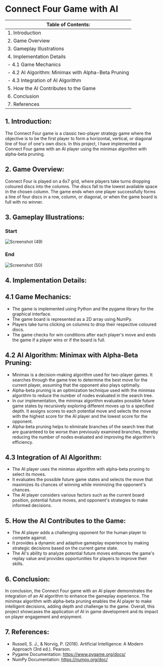 # Connect Four Game with AI
 
| Table of Contents: |
|--------------------|
| 1. Introduction |
| 2. Game Overview |
| 3. Gameplay Illustrations |
| 4. Implementation Details |
|           - 4.1 Game Mechanics |
|           - 4.2 AI Algorithm: Minimax with Alpha-Beta Pruning |
|           - 4.3 Integration of AI Algorithm |
| 5. How the AI Contributes to the Game |
| 6. Conclusion |
| 7. References | 
     

## 1. Introduction:

The Connect Four game is a classic two-player strategy game where the objective is to be the first player to form a horizontal, vertical, or diagonal line of four of one's own discs. In this project, I have implemented a Connect Four game with an AI player using the minimax algorithm with alpha-beta pruning.

## 2. Game Overview:

Connect Four is played on a 6x7 grid, where players take turns dropping coloured discs into the columns. The discs fall to the lowest available space in the chosen column. The game ends when one player successfully forms a line of four discs in a row, column, or diagonal, or when the game board is full with no winner.


## 3. Gameplay Illustrations:                  

### Start
 ![Screenshot (49)](https://github.com/bluniv/Connect-Four-Game-with-AI/assets/152321937/df27a75b-f63a-4d8d-93eb-2e2a514a37b9)

### End
![Screenshot (50)](https://github.com/bluniv/Connect-Four-Game-with-AI/assets/152321937/934334eb-5ca5-4cee-85a6-1c9ecfba92e1)




## 4. Implementation Details:

## 4.1 Game Mechanics:

- The game is implemented using Python and the pygame library for the graphical interface.
- The game board is represented as a 2D array using NumPy.
- Players take turns clicking on columns to drop their respective coloured discs.
- The game checks for win conditions after each player's move and ends the game if a player wins or if the board is full.

## 4.2 AI Algorithm: Minimax with Alpha-Beta Pruning:

- Minimax is a decision-making algorithm used for two-player games. It searches through the game tree to determine the best move for the current player, assuming that the opponent also plays optimally.
- Alpha-beta pruning is an optimization technique used with the minimax algorithm to reduce the number of nodes evaluated in the search tree.
- In our implementation, the minimax algorithm evaluates possible future game states by recursively exploring different moves up to a specified depth. It assigns scores to each potential move and selects the move with the highest score for the AI player and the lowest score for the opponent.
- Alpha-beta pruning helps to eliminate branches of the search tree that are guaranteed to be worse than previously examined branches, thereby reducing the number of nodes evaluated and improving the algorithm's efficiency.

## 4.3 Integration of AI Algorithm:

- The AI player uses the minimax algorithm with alpha-beta pruning to select its moves.
- It evaluates the possible future game states and selects the move that maximizes its chances of winning while minimizing the opponent's chances.
- The AI player considers various factors such as the current board position, potential future moves, and opponent's strategies to make informed decisions.

## 5. How the AI Contributes to the Game:

- The AI player adds a challenging opponent for the human player to compete against.
- It provides a dynamic and adaptive gameplay experience by making strategic decisions based on the current game state.
- The AI's ability to analyze potential future moves enhances the game's replay value and provides opportunities for players to improve their skills.

## 6. Conclusion:

In conclusion, the Connect Four game with an AI player demonstrates the integration of an AI algorithm to enhance the gameplay experience. The minimax algorithm with alpha-beta pruning enables the AI player to make intelligent decisions, adding depth and challenge to the game. Overall, this project showcases the application of AI in game development and its impact on player engagement and enjoyment.

## 7. References:

- Russell, S. J., & Norvig, P. (2016). Artificial Intelligence: A Modern Approach (3rd ed.). Pearson.
- Pygame Documentation: https://www.pygame.org/docs/
- NumPy Documentation: https://numpy.org/doc/
